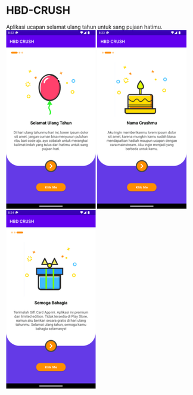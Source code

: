 # HBD-CRUSH
Aplikasi ucapan selamat ulang tahun untuk sang pujaan hatimu.
<img src="ss/Screenshot_20220803_082334.png" alt="login" width="240">
<img src="ss/Screenshot_20220803_082345.png" alt="login" width="240">
<img src="ss/Screenshot_20220803_082433.png" alt="login" width="240">
